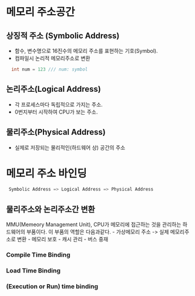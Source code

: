 # 메모리 주소공간

## 상징적 주소 (Symbolic Address)

 - 함수, 변수명으로 16진수의 메모리 주소를 표현하는 기호(Symbol).
 - 컴파일시 논리적 메모리주소로 변환
 
  ```cpp
    int num = 123 /// num: symbol
  ```

## 논리주소(Logical Address)
- 각 프로세스마다 독립적으로 가지는 주소.
- 0번지부터 시작하여 CPU가 보는 주소.
    
## 물리주소(Physical Address)
 - 실제로 저장되는 물리적인(하드웨어 상) 공간의 주소
  

# 메모리 주소 바인딩
```cpp
 Symbolic Address => Logical Address => Physical Address
```
## 물리주소와 논리주소간 변환

MMU(Memeory Management Unit), CPU가 메모리에 접근하는 것을 관리하는 하드웨어의 부품이다. 이 부품의 역할은 다음과같다.
    - 가상메모리 주소 -> 실제 메모리주소로 변환
    - 메모리 보호
    - 캐시 관리
    - 버스 중재


### Compile Time Binding


### Load Time Binding

### (Execution or Run) time binding
